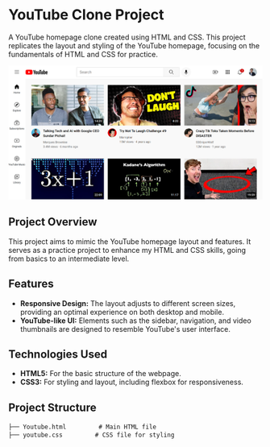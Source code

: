 # YouTube Clone Project

A YouTube homepage clone created using HTML and CSS. This project replicates the layout and styling of the YouTube homepage, focusing on the fundamentals of HTML and CSS for practice.

![YouTube Clone Screenshot](./youtube-clone/Screenshot%20from%202024-11-01%2020-43-16.png)


## Project Overview

This project aims to mimic the YouTube homepage layout and features. It serves as a practice project to enhance my HTML and CSS skills, going from basics to an intermediate level.

## Features

- **Responsive Design:** The layout adjusts to different screen sizes, providing an optimal experience on both desktop and mobile.
- **YouTube-like UI:** Elements such as the sidebar, navigation, and video thumbnails are designed to resemble YouTube's user interface.

## Technologies Used

- **HTML5:** For the basic structure of the webpage.
- **CSS3:** For styling and layout, including flexbox for responsiveness.

## Project Structure

```plaintext
├── Youtube.html         # Main HTML file
├── youtube.css         # CSS file for styling
